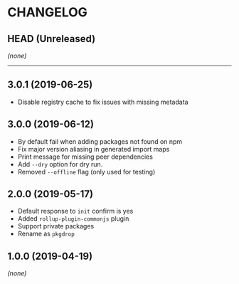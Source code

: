CHANGELOG
=========

## HEAD (Unreleased)
_(none)_

--------------------

## 3.0.1 (2019-06-25)
* Disable registry cache to fix issues with missing metadata

## 3.0.0 (2019-06-12)
* By default fail when adding packages not found on npm
* Fix major version aliasing in generated import maps
* Print message for missing peer dependencies
* Add `--dry` option for dry run.
* Removed `--offline` flag (only used for testing)

## 2.0.0 (2019-05-17)
* Default response to `init` confirm is yes
* Added `rollup-plugin-commonjs` plugin
* Support private packages
* Rename as `pkgdrop`

## 1.0.0 (2019-04-19)
_(none)_


